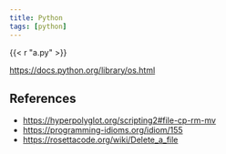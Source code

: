 ```yaml
---
title: Python
tags: [python]
---
```


{{< r "a.py" >}}

<https://docs.python.org/library/os.html>

## References

- <https://hyperpolyglot.org/scripting2#file-cp-rm-mv>
- <https://programming-idioms.org/idiom/155>
- <https://rosettacode.org/wiki/Delete_a_file>
